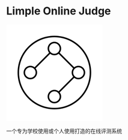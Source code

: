 # Limple Online Judge

<p><img src="https://raw.githubusercontent.com/Engineering-Brick/limple-online-judge/master/logo.svg" style="text-align：center;"></p>

一个专为学校使用或个人使用打造的在线评测系统
